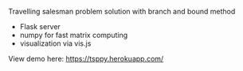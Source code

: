 Travelling salesman problem solution with branch and bound method

* Flask server
* numpy for fast matrix computing
* visualization via vis.js  

View demo here: https://tsppy.herokuapp.com/